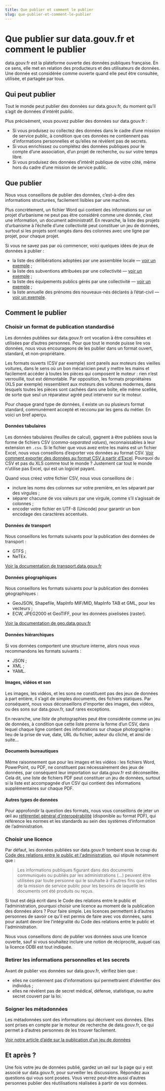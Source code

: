 ```yaml
---
title: Que publier et comment le publier
slug: que-publier-et-comment-le-publier
---
```


# Que publier sur data.gouv.fr et comment le publier

data.gouv.fr est la plateforme ouverte des données publiques française. En ce sens, elle met en relation des producteurs et des utilisateurs de données. Une donnée est considérée comme ouverte quand elle peut être consultée, utilisée, et partagée par tous.

## Qui peut publier

Tout le monde peut publier des données sur data.gouv.fr, du moment qu’il s’agit de données d’intérêt public.

Plus précisément, vous pouvez publier des données sur data.gouv.fr :

- Si vous produisez ou collectez des données dans le cadre d’une mission de service public, à condition que ces données ne contiennent pas d’informations personnelles et qu’elles ne révèlent pas de secrets.
- Si vous enrichissez ou complétez des données publiques pour le compte d’une association, d’un projet de recherche, ou sur votre temps libre.
- Si vous produisez des données d’intérêt publique de votre côté, même hors du cadre d’une mission de service public.

## Que publier

Nous vous conseillons de publier des données, c’est-à-dire des informations structurées, facilement lisibles par une machine.

Plus concrètement, un fichier Word qui contient des informations sur un projet d’urbanisme ne peut pas être considéré comme une donnée, c’est une information, un document administratif. En revanche, la liste des projets d’urbanisme à l’échelle d’une collectivité peut constituer un jeu de données, surtout si les projets sont rangés dans des colonnes avec une ligne par projet, pour chaque projet.

Si vous ne savez pas par où commencer, voici quelques idées de jeux de données à publier :

- la liste des délibérations adoptées par une assemblée locale — [voir un exemple](https://www.data.gouv.fr/fr/datasets/5a8f387988ee381bb2a62a46) ;
- la liste des subventions attribuées par une collectivité — [voir un exemple](https://www.data.gouv.fr/fr/datasets/5bd8fb5706e3e72ba58c0ec2) ;
- la liste des équipements publics gérés par une collectivité — [voir un exemple](https://www.data.gouv.fr/fr/datasets/595c271ca3a7296408d69b92) ;
- la liste annuelle des prénoms des nouveaux-nés déclarés à l’état-civil — [voir un exemple](https://www.data.gouv.fr/fr/datasets/5407f862a3a7292ef9c20a61).

## Comment le publier

### Choisir un format de publication standardisé

Les données publiées sur data.gouv.fr ont vocation à être consultées et utilisées par d’autres personnes. Pour que tout le monde puisse lire vos données, nous vous encourageons de les publier dans un format ouvert, standard, et non-propriétaire.

Les formats ouverts (CSV par exemple) sont pareils aux moteurs des vieilles voitures, dans le sens où un bon mécanicien peut y mettre les mains et facilement accéder à toutes les pièces qui composent le moteur : rien n’est verrouillé, tout est démontable. Par opposition, les formats propriétaires (XLS par exemple) ressemblent aux moteurs des voitures modernes, dans lesquels toutes les pièces sont cachées dans une boîte, elle même scellée, de sorte que seul un réparateur agréé peut intervenir sur le moteur.

Pour chaque grand type de données, il existe un ou plusieurs format standard, communément accepté et recconu par les gens du métier. En voici un bref aperçu.

#### Données tabulaires

Les données tabulaires (feuilles de calcul), gagnent à être publiées sous la forme de fichiers CSV (_comma-separated values_), reconnaissables à leur extension en `.csv`. Si le fichier que vous avez entre les mains est un fichier Excel, nous vous conseillons d’exporter vos données au format CSV. [Voir comment exporter des données au format CSV à partir d’Excel](https://www.ibm.com/support/knowledgecenter/fr/SSWU4L/WebLanding/imc_WebLanding/WebLanding_q_a_watson_assistant/Saving_a_CSV_file_with_UTF-8_encoding.html). Pourquoi du CSV et pas du XLS comme tout le monde ? Justement car tout le monde n’utilise pas Excel, qui est un logiciel payant.

Quand vous créez votre fichier CSV, nous vous conseillons de :

- inclure les noms des colonnes sur votre première, en les séparant par des virgules ;
- séparer chacune de vos valeurs par une virgule, comme s’il s’agissait de colonnes ;
- encoder votre fichier en UTF-8 (Unicode) pour garantir un bon encodage des caractères accentués.

#### Données de transport

Nous conseillons les formats suivants pour la publication des données de transport :

- GTFS ;
- NeTEx.

[Voir la documentation de transport.data.gouv.fr](https://transport.data.gouv.fr/guide)

#### Données géographiques

Nous conseillons les formats suivants pour la publication des données géographiques :

- GeoJSON, Shapefile, MapInfo MIF/MID, MapInfo TAB et GML, pour les vecteurs ;
- ECW, JPEG2000 et GeoTIFF, pour les données pixelisées (raster).

[Voir la documentation de geo.data.gouv.fr](https://geo.data.gouv.fr/fr/doc/publish-your-data)

#### Données hiérarchiques

Si vos données comportent une structure interne, alors nous vous recommandons les formats suivants :

- JSON ;
- XML ;
- YAML.

#### Images, vidéos et son

Les images, les vidéos, et les sons ne constituent pas des jeux de données à part entière, il s’agit de simples documents, des fichiers statiques. Par conséquent, nous vous déconseillons d’importer des images, des vidéos, ou des sons sur data.gouv.fr, sauf rares exceptions.

En revanche, une _liste_ de photographies peut être considérée comme un jeu de données, à condition que cette liste prenne la forme d’un CSV, dans lequel chaque ligne contient des informations sur chaque photographie : lieu de la prise de vue, date, URL du fichier, auteur du cliché, et ainsi de suite…

#### Documents bureautiques

Même raisonnement que pour les images et les vidéos : les fichiers Word, PowerPoint, ou PDF, ne constituent pas nécessairement des jeux de données, par conséquent leur importation sur data.gouv.fr est déconseillée. Cela dit, une liste de fichiers PDF peut constituer un jeu de données, surtout si la liste est accompagnée d’un CSV qui contient des informations supplémentaires sur chaque PDF.

#### Autres types de données

Pour approfondir la question des formats, nous vous conseillons de jeter un œil au [référentiel général d’interopérabilité](https://references.modernisation.gouv.fr/interoperabilite) (disponible au format PDF), qui référence les normes et les standards au sein des systèmes d’information de l’administration.

### Choisir une licence

Par défaut, les données publiées sur data.gouv.fr tombent sous le coup du [Code des relations entre le public et l'administration](https://www.legifrance.gouv.fr/affichCode.do;jsessionid=E4583EBE2857A0DF9056D5D0082F8F2D.tplgfr31s_2?idSectionTA=LEGISCTA000032255212&cidTexte=LEGITEXT000031366350&dateTexte=20181016), qui stipule notamment que :

> Les informations publiques figurant dans des documents communiqués ou publiés par les administrations (…) peuvent être utilisées par toute personne qui le souhaite à d'autres fins que celles de la mission de service public pour les besoins de laquelle les documents ont été produits ou reçus.

Si tout est déjà écrit dans le Code des relations entre le public et l’administration, pourquoi choisir une licence au moment de la publication des données alors ? Pour faire simple. Les licences permettent à d’autres personnes de savoir ce qu’il est permis de faire avec vos données, sans pour autant devoir lire l’intégralité du Code des relations entre le public et l'administration.

Nous vous conseillons donc de publier vos données sous une licence ouverte, sauf si vous souhaitez inclure une notion de réciprocité, auquel cas la licence ODBl est tout indiquée.

### Retirer les informations personnelles et les secrets

Avant de publier vos données sur data.gouv.fr, vérifiez bien que :

- elles ne contiennent pas d’informations qui permettraient d’identifier des individus ;
- elles ne révèlent pas de secret médical, défense, statistique, ou autre secret couvert par la loi.

### Soigner les métadonnées

Les métadonnées sont des informations qui décrivent vos données. Elles sont prises en compte par le moteur de recherche de data.gouv.fr, ce qui permet à d’autres personnes de les trouver facilement.

[Voir notre article d’aide sur la publication d’un jeu de données](/jeux-de-donnees/publier-un-jeu-de-donnees)

## Et après ?

Une fois votre jeu de données publié, gardez un œil sur la page qui y est associé sur data.gouv.fr, pour surveiller les discussions. Répondez aux questions qui vous sont posées. Vous verrez peut-être aussi d’autres personnes publier des réutilisations réalisées à partir de vos données.
